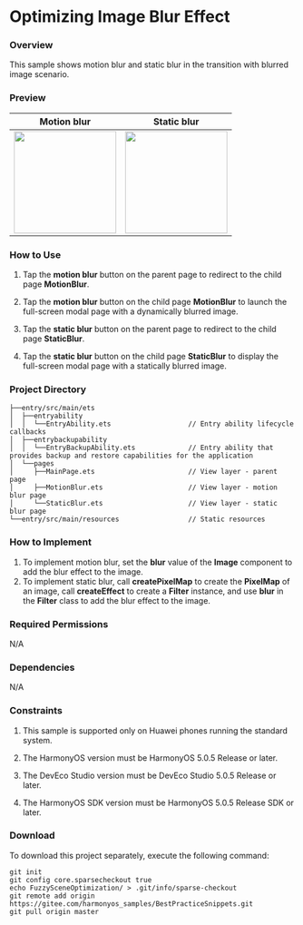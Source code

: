 # Optimizing Image Blur Effect

### Overview

This sample shows motion blur and static blur in the transition with blurred image scenario.

### Preview

|              Motion blur                |               Static blur             |
|----------------------------------------|----------------------------------------|
| <img src="screenshots/devices/motion_blur.gif" width="180"> | <img src="screenshots/devices/static_blur.gif" width="180"> |


### How to Use

1. Tap the **motion blur** button on the parent page to redirect to the child page **MotionBlur**.

2. Tap the **motion blur** button on the child page **MotionBlur** to launch the full-screen modal page with a dynamically blurred image.

3. Tap the **static blur** button on the parent page to redirect to the child page **StaticBlur**.

4. Tap the **static blur** button on the child page **StaticBlur** to display the full-screen modal page with a statically blurred image.

### Project Directory
```
├──entry/src/main/ets
│  ├──entryability
│  │  └──EntryAbility.ets                   // Entry ability lifecycle callbacks
│  ├──entrybackupability
│  │  └──EntryBackupAbility.ets             // Entry ability that provides backup and restore capabilities for the application
│  └──pages
│     ├──MainPage.ets                       // View layer - parent page
│     ├──MotionBlur.ets                     // View layer - motion blur page
│     └──StaticBlur.ets                     // View layer - static blur page
└──entry/src/main/resources                 // Static resources
```

### How to Implement

1. To implement motion blur, set the **blur** value of the **Image** component to add the blur effect to the image.
2. To implement static blur, call **createPixelMap** to create the **PixelMap** of an image, call **createEffect** to create a **Filter** instance, and use **blur** in the **Filter** class to add the blur effect to the image.

### Required Permissions

N/A

### Dependencies

N/A

### Constraints

1. This sample is supported only on Huawei phones running the standard system.

2. The HarmonyOS version must be HarmonyOS 5.0.5 Release or later.

3. The DevEco Studio version must be DevEco Studio 5.0.5 Release or later.

4. The HarmonyOS SDK version must be HarmonyOS 5.0.5 Release SDK or later.

### Download

To download this project separately, execute the following command:
```
git init
git config core.sparsecheckout true
echo FuzzySceneOptimization/ > .git/info/sparse-checkout
git remote add origin https://gitee.com/harmonyos_samples/BestPracticeSnippets.git
git pull origin master
```
